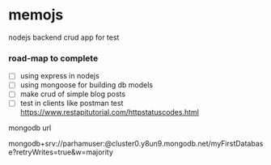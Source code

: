 # memojs
nodejs backend crud app for test
### road-map to complete 
- [ ] using express in nodejs 
- [ ] using mongoose for building db models 
- [ ] make crud of simple blog posts 
- [ ] test in clients like postman 
test
https://www.restapitutorial.com/httpstatuscodes.html

mongodb url 

mongodb+srv://parhamuser:<password>@cluster0.y8un9.mongodb.net/myFirstDatabase?retryWrites=true&w=majority